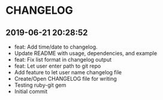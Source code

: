 # CHANGELOG

## 2019-06-21 20:28:52
- feat: Add time/date to changelog.
- Update README with usage, dependencies, and example
- feat: Fix list format in changelog output
- feat: Let user enter path to git repo
- Add feature to let user name changelog file
- Create/Open CHANGELOG file for writing
- Testing ruby-git gem
- Initial commit
